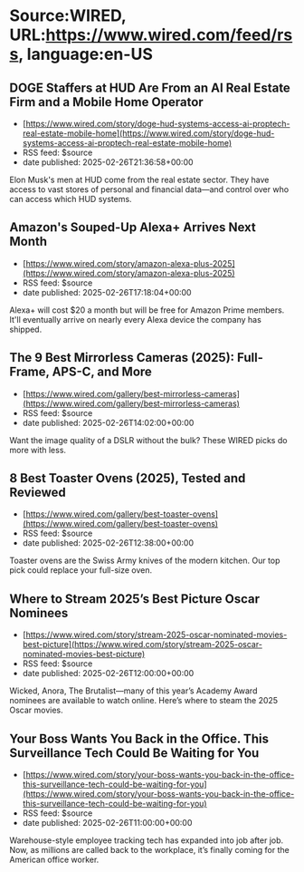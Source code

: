 # Source:WIRED, URL:https://www.wired.com/feed/rss, language:en-US

## DOGE Staffers at HUD Are From an AI Real Estate Firm and a Mobile Home Operator
 - [https://www.wired.com/story/doge-hud-systems-access-ai-proptech-real-estate-mobile-home](https://www.wired.com/story/doge-hud-systems-access-ai-proptech-real-estate-mobile-home)
 - RSS feed: $source
 - date published: 2025-02-26T21:36:58+00:00

Elon Musk's men at HUD come from the real estate sector. They have access to vast stores of personal and financial data—and control over who can access which HUD systems.

## Amazon's Souped-Up Alexa+ Arrives Next Month
 - [https://www.wired.com/story/amazon-alexa-plus-2025](https://www.wired.com/story/amazon-alexa-plus-2025)
 - RSS feed: $source
 - date published: 2025-02-26T17:18:04+00:00

Alexa+ will cost $20 a month but will be free for Amazon Prime members. It'll eventually arrive on nearly every Alexa device the company has shipped.

## The 9 Best Mirrorless Cameras (2025): Full-Frame, APS-C, and More
 - [https://www.wired.com/gallery/best-mirrorless-cameras](https://www.wired.com/gallery/best-mirrorless-cameras)
 - RSS feed: $source
 - date published: 2025-02-26T14:02:00+00:00

Want the image quality of a DSLR without the bulk? These WIRED picks do more with less.

## 8 Best Toaster Ovens (2025), Tested and Reviewed
 - [https://www.wired.com/gallery/best-toaster-ovens](https://www.wired.com/gallery/best-toaster-ovens)
 - RSS feed: $source
 - date published: 2025-02-26T12:38:00+00:00

Toaster ovens are the Swiss Army knives of the modern kitchen. Our top pick could replace your full-size oven.

## Where to Stream 2025’s Best Picture Oscar Nominees
 - [https://www.wired.com/story/stream-2025-oscar-nominated-movies-best-picture](https://www.wired.com/story/stream-2025-oscar-nominated-movies-best-picture)
 - RSS feed: $source
 - date published: 2025-02-26T12:00:00+00:00

Wicked, Anora, The Brutalist—many of this year’s Academy Award nominees are available to watch online. Here’s where to steam the 2025 Oscar movies.

## Your Boss Wants You Back in the Office. This Surveillance Tech Could Be Waiting for You
 - [https://www.wired.com/story/your-boss-wants-you-back-in-the-office-this-surveillance-tech-could-be-waiting-for-you](https://www.wired.com/story/your-boss-wants-you-back-in-the-office-this-surveillance-tech-could-be-waiting-for-you)
 - RSS feed: $source
 - date published: 2025-02-26T11:00:00+00:00

Warehouse-style employee tracking tech has expanded into job after job. Now, as millions are called back to the workplace, it’s finally coming for the American office worker.

